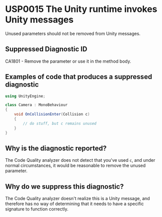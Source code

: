 # USP0015 The Unity runtime invokes Unity messages

Unused parameters should not be removed from Unity messages.

## Suppressed Diagnostic ID

CA1801 - Remove the parameter or use it in the method body.

## Examples of code that produces a suppressed diagnostic
```csharp
using UnityEngine;

class Camera : MonoBehaviour
{
	void OnCollisionEnter(Collision c)
	{
		// do stuff, but c remains unused
	}
}
```

## Why is the diagnostic reported?

The Code Quality analyzer does not detect that you've used `c`, and under normal circumstances, it would be reasonable to remove the unused parameter.

## Why do we suppress this diagnostic?

The Code Quality analyzer doesn't realize this is a Unity message, and therefore has no way of determining that it needs to have a specific signature to function correctly.
